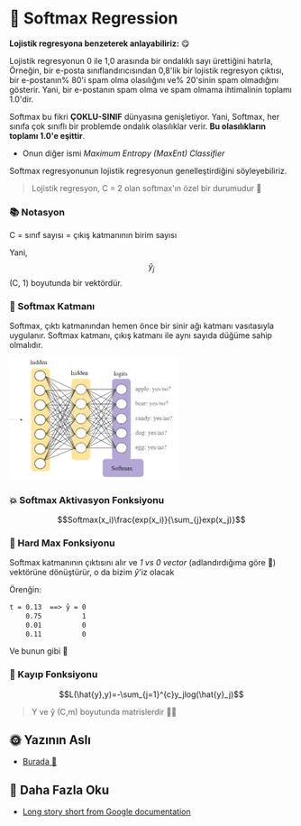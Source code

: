 # 🎨 Softmax Regression
**Lojistik regresyona benzeterek anlayabiliriz:** 😋

Lojistik regresyonun 0 ile 1,0 arasında bir ondalıklı sayı ürettiğini hatırla, Örneğin, bir e-posta sınıflandırıcısından 0,8'lik bir lojistik regresyon çıktısı, bir e-postanın% 80'i spam olma olasılığını ve% 20'sinin spam olmadığını gösterir. Yani, bir e-postanın spam olma ve spam olmama ihtimalinin toplamı 1.0'dir.

Softmax bu fikri **ÇOKLU-SINIF** dünyasına genişletiyor. Yani, Softmax, her sınıfa çok sınıflı bir problemde ondalık olasılıklar verir. **Bu olasılıkların toplamı 1.0'e eşittir**.

* Onun diğer ismi _Maximum Entropy (MaxEnt) Classifier_

Softmax regresyonunun lojistik regresyonun genelleştirdiğini söyleyebiliriz.
> Lojistik regresyon, C = 2 olan softmax'ın özel bir durumudur 🤔

### 📚 Notasyon
C = sınıf sayısı = çıkış katmanının birim sayısı

Yani,  $$\hat{y}_j$$   (C, 1) boyutunda bir vektördür.

### 🎨 Softmax Katmanı
Softmax, çıktı katmanından hemen önce bir sinir ağı katmanı vasıtasıyla uygulanır. Softmax katmanı, çıkış katmanı ile aynı sayıda düğüme sahip olmalıdır.

<img src="../res/SoftmaxLayer.png" width="300"  />

### 💥 Softmax Aktivasyon Fonksiyonu

$$Softmax(x_i)\frac{exp(x_i)}{\sum_{j}exp(x_j)}$$

### 🔨 Hard Max Fonksiyonu 
Softmax katmanının çıktısını alır ve  _1 vs 0 vector_ (adlandırdığıma göre 🤭) vektörüne dönüştürür, o da bizim  _ŷ_'iz olacak

Örenğin:
```
t = 0.13  ==> ̂y = 0
    0.75          1
    0.01          0
    0.11          0
```
Ve bunun gibi 🐾

### 🔎 Kayıp Fonksiyonu

$$L(\hat{y},y)=-\sum_{j=1}^{c}y_jlog(\hat{y}_j)$$

> Y ve  ŷ (C,m) boyutunda matrislerdir 👩‍🔧

## 🌞 Yazının Aslı
- [Burada 🐾](https://dl.asmaamir.com/0-nnconcepts/7-multiclassclassification)

## 🧐 Daha Fazla Oku
* [Long story short from Google documentation](https://developers.google.com/machine-learning/crash-course/multi-class-neural-networks/softmax)